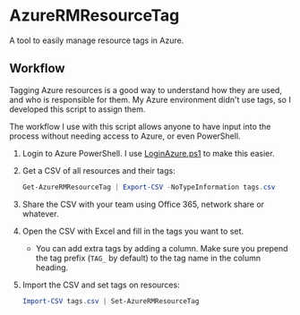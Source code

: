 # AzureRMResourceTag

A tool to easily manage resource tags in Azure.

## Workflow

Tagging Azure resources is a good way to understand how they are used, and who is responsible for them. My Azure environment didn't use tags, so I developed this script to assign them.

The workflow I use with this script allows anyone to have input into the process without needing access to Azure, or even PowerShell.

1. Login to Azure PowerShell. I use [LoginAzure.ps1](https://github.com/benformosa/Toolbox/blob/master/Windows/LoginAzure.ps1) to make this easier.
2. Get a CSV of all resources and their tags:

    ```powershell
    Get-AzureRMResourceTag | Export-CSV -NoTypeInformation tags.csv
    ```

3. Share the CSV with your team using Office 365, network share or whatever.
4. Open the CSV with Excel and fill in the tags you want to set.
    * You can add extra tags by adding a column. Make sure you prepend the tag prefix (`TAG_` by default) to the tag name in the column heading.
5. Import the CSV and set tags on resources:

    ```powershell
    Import-CSV tags.csv | Set-AzureRMResourceTag
    ```
